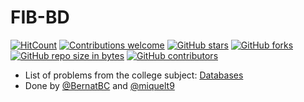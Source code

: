 # FIB-BD
[![HitCount](https://hits.dwyl.com/BernatBC/BD.svg?style=flat-square&show=unique)](http://hits.dwyl.com/BernatBC/BD)
[![Contributions welcome](https://img.shields.io/badge/contributions-welcome-brightgreen.svg?style=flat&show=unique)](/CONTRIBUTING.md)
[![GitHub stars](https://img.shields.io/github/stars/BernatBC/BD.svg)](https://GitHub.com/BernatBC/BD/stargazers/)
[![GitHub forks](https://img.shields.io/github/forks/BernatBC/BD.svg)](https://GitHub.com/BernatBC/BD/network/)
[![GitHub repo size in bytes](https://img.shields.io/github/repo-size/BernatBC/BD.svg)](https://github.com/BernatBC/BD)
[![GitHub contributors](https://img.shields.io/github/contributors/BernatBC/BD.svg)](https://GitHub.com/BernatBC/BD/graphs/contributors/)

- List of problems from the college subject: [Databases](https://www.fib.upc.edu/en/studies/bachelors-degrees/bachelor-degree-informatics-engineering/curriculum/syllabus/BD)
- Done by [@BernatBC](https://github.com/BernatBC/) and [@miquelt9](https://github.com/miquelt9/)

